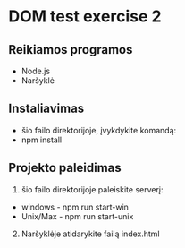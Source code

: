 # DOM test exercise 2

## Reikiamos programos

- Node.js
- Naršyklė

## Instaliavimas

- šio failo direktorijoje, įvykdykite komandą:
- npm install

## Projekto paleidimas

1. šio failo direktorijoje paleiskite serverį:

- windows - npm run start-win
- Unix/Max - npm run start-unix

2. Naršyklėje atidarykite failą index.html
